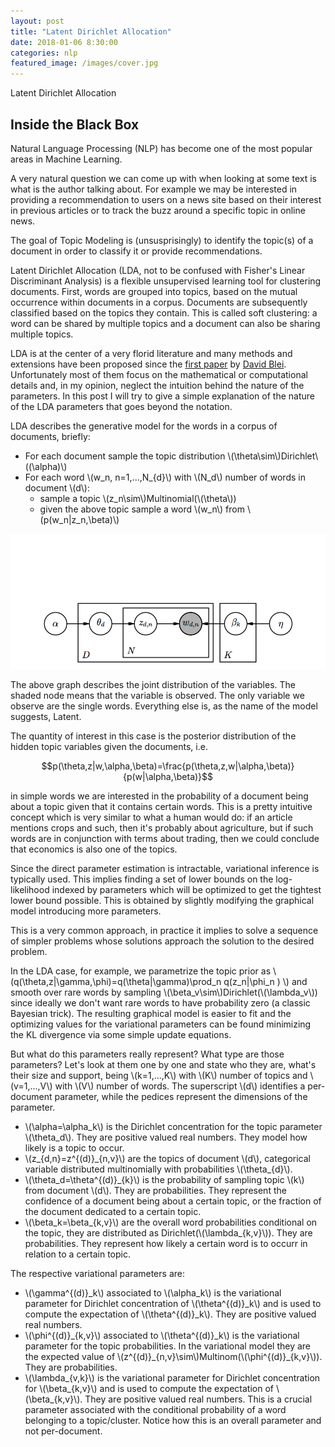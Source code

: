 ```yaml
---
layout: post
title: "Latent Dirichlet Allocation"
date: 2018-01-06 8:30:00
categories: nlp
featured_image: /images/cover.jpg
---
```


Latent Dirichlet Allocation

## Inside the Black Box

Natural Language Processing (NLP) has become one of the most popular areas in Machine Learning.

A very natural question we can come up with when looking at some text is what is the author talking about. For example we may be interested in providing a recommendation to users on a news site based on their interest in previous articles or to track the buzz around a specific topic in online news.


The goal of Topic Modeling is (unsusprisingly) to identify the topic(s) of a document in order to classify it or provide recommendations.


Latent Dirichlet Allocation (LDA, not to be confused with Fisher's Linear Discriminant Analysis) is a flexible unsupervised learning tool for clustering documents. First, words are grouped into topics, based on the mutual occurrence within documents in a corpus. Documents are subsequently classified based on the topics they contain. This is called soft clustering: a word can be shared by multiple topics and a document can also be sharing multiple topics.


LDA is at the center of a very florid literature and many methods and extensions have been proposed since the [first paper](http://www.jmlr.org/papers/volume3/blei03a/blei03a.pdf) by [David Blei](http://www.cs.columbia.edu/~blei/topicmodeling.html). Unfortunately most of them focus on the mathematical or computational details and, in my opinion, neglect the intuition behind the nature of the parameters. In this post I will try to give a simple explanation of the nature of the LDA parameters that goes beyond the notation.

LDA describes the generative model for the words in a corpus of documents, briefly:

* For each document sample the topic distribution \\(\theta\sim\\)Dirichlet\\((\alpha)\\) 
* For each word \\(w\_n, n=1,...,N\_{d}\\) with \\(N\_d\\) number of words in document \\(d\\):
	* sample a topic \\(z\_n\sim\\)Multinomial(\\(\theta\\))
	* given the above topic sample a word \\(w\_n\\) from \\(p(w\_n|z\_n,\beta)\\)

![Joint distribution Graph](/images/lda_graphical_model.png)

The above graph describes the joint distribution of the variables. The shaded node means that the variable is observed. The only variable we observe are the single words. Everything else is, as the name of the model suggests, Latent.

The quantity of interest in this case is the posterior distribution of the hidden topic variables given the documents, i.e.

$$p(\theta,z|w,\alpha,\beta)=\frac{p(\theta,z,w|\alpha,\beta)}{p(w|\alpha,\beta)}$$

in simple words we are interested in the probability of a document being about a topic given that it contains certain words. This is a pretty intuitive concept which is very similar to what a human would do: if an article mentions crops and such, then it's probably about agriculture, but if such words are in conjunction with terms about trading, then we could conclude that economics is also one of the topics.

Since the direct parameter estimation is intractable, variational inference is typically used. This implies finding a set of lower bounds on the log-likelihood indexed by parameters which will be optimized to get the tightest lower bound possible. This is obtained by slightly modifying the graphical model introducing more parameters.

This is a very common approach, in practice it implies to solve a sequence of simpler problems whose solutions approach the solution to the desired problem.

In the LDA case, for example, we parametrize the topic prior as \\(q(\theta,z\|\gamma,\phi)=q(\theta\|\gamma)\prod\_n q(z\_n\|\phi\_n ) \\) and smooth over rare words by sampling \\(\beta\_v\sim\\)Dirichlet(\\(\lambda\_v\\)) since ideally we don't want rare words to have probability zero (a classic Bayesian trick). The resulting graphical model is easier to fit and the optimizing values for the variational parameters can be found minimizing the KL divergence via some simple update equations.

But what do this parameters really represent? What type are those parameters? Let's look at them one by one and state who they are, what's their size and support, being \\(k=1,...,K\\) with \\(K\\) number of topics and \\(v=1,...,V\\) with \\(V\\) number of words. The superscript \\(d\\) identifies a per-document parameter, while the pedices represent the dimensions of the parameter.

* \\(\alpha=\alpha\_k\\) is the Dirichlet concentration for the topic parameter \\(\theta\_d\\). They are positive valued real numbers. They model how likely is a topic to occur.
* \\(z\_{d,n}=z^{(d)}\_{n,v}\\) are the topics of document \\(d\\), categorical variable distributed multinomially with probabilities  \\(\theta\_{d}\\).
* \\(\theta\_d=\theta^{(d)}\_{k}\\) is the probability of sampling topic \\(k\\) from document \\(d\\). They are probabilities. They represent the confidence of a document being about a certain topic, or the fraction of the document dedicated to a certain topic.
* \\(\beta\_k=\beta\_{k,v}\\) are the overall word probabilities conditional on the topic, they are distributed as Dirichlet(\\(\lambda\_{k,v}\\)). They are probabilities. They represent how likely a certain word is to occurr in relation to a certain topic.

The respective variational parameters are:

* \\(\gamma^{(d)}\_k\\) associated to \\(\alpha\_k\\) is the variational parameter for Dirichlet concentration of \\(\theta^{(d)}\_k\\) and is used to compute the expectation of \\(\theta^{(d)}\_k\\). They are positive valued real numbers.
* \\(\phi^{(d)}\_{k,v}\\) associated to  \\(\theta^{(d)}\_k\\) is the variational parameter for the topic probabilities. In the variational model they are the expected value of \\(z^{(d)}\_{n,v}\sim\\)Multinom(\\(\phi^{(d)}\_{k,v}\\)). They are probabilities.
* \\(\lambda\_{v,k}\\) is the variational parameter for Dirichlet concentration for \\(\beta\_{k,v}\\) and is used to compute the expectation of \\(\beta\_{k,v}\\). They are positive valued real numbers. This is a crucial parameter associated with the conditional probability of a word belonging to a topic/cluster. Notice how this is an overall parameter and not per-document.


